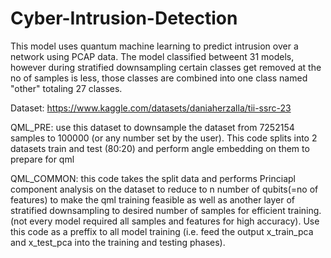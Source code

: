 # Cyber-Intrusion-Detection

This model uses quantum machine learning to predict intrusion over a network using PCAP data. The model classified betweent 31 models, however during stratified downsampling certain classes get removed at the no of samples is less, those classes are combined into one class named "other" totaling 27 classes.

Dataset: https://www.kaggle.com/datasets/daniaherzalla/tii-ssrc-23

QML_PRE: use this dataset to downsample the dataset from 7252154 samples to 100000 (or any number set by the user). This code splits into 2 datasets train and test (80:20) and perform angle embedding on them to prepare for qml

QML_COMMON: this code takes the split data and performs Princiapl component analysis on the dataset to reduce to n number of qubits(=no of features) to make the qml training feasible as well as another layer of stratified downsampling to desired number of samples for efficient training. (not every model required all samples and features for high accuracy). Use this code as a preffix to all model training (i.e. feed the output x_train_pca and x_test_pca into the training and testing phases).
